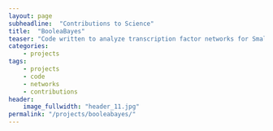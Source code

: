 ```yaml
---
layout: page
subheadline:  "Contributions to Science"
title:  "BooleaBayes"
teaser: "Code written to analyze transcription factor networks for Small Cell Lung Cancer phenotypes."
categories:
    - projects
tags:
    - projects
    - code
    - networks
    - contributions
header:
    image_fullwidth: "header_11.jpg"
permalink: "/projects/booleabayes/"
---
```



